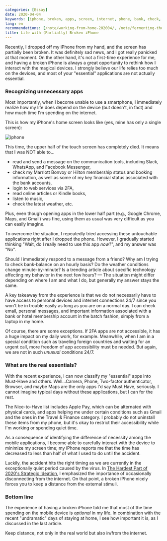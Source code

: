 ```yaml
---
categories: [Essay]
date: 2020-04-04
keywords: [iphone, broken, apps, screen, internet, phone, bank, check, device, half]
lang: en
recommendations: [/note/working-from-home-202004/, /note/fermenting-thoughts/, /note/mlss-kyoto-2015/]
title: Life with (Partially) Broken iPhone
---
```


Recently, I dropped off my iPhone from my hand, and the screen has partially been broken. It was definitely sad news, and I got really panicked at that moment. On the other hand, it's not a first-time experience for me, and having a broken iPhone is always a great opportunity to rethink how I interact with the magical devices. I strongly believe our life relies too much on the devices, and most of your "essential" applications are not actually essential.

### Recognizing unnecessary apps

Most importantly, when I become unable to use a smartphone, I immediately realize how my life does depend on the device (but doesn't, in fact) and how much time I'm spending on the internet. 

This is how my iPhone's home screen looks like (yes, mine has only a single screen):

![iphone](/images/life-with-broken-iphone/iphone-202003.png)

This time, the upper half of the touch screen has completely died. It means that I was NOT able to...

- read and send a message on the communication tools, including Slack, WhatsApp, and Facebook Messenger,
- check my Marriott Bonvoy or Hilton membership status and booking information, as well as some of my key financial status associated with the bank accounts,
- login to web services via 2FA,
- read online articles or Kindle books,
- listen to music,
- check the latest weather, etc.

Plus, even though opening apps in the lower half part (e.g., Google Chrome, Maps, and Gmail) was fine, using them as usual was very difficult as you can easily imagine.

To overcome the situation, I repeatedly tried accessing these untouchable applications right after I dropped the phone. However, I gradually started thinking "Wait, do I really need to use this app *now*?", and my answer was "No". 

Should I immediately respond to a message from a friend? Why am I trying to check bank-balance on an hourly basis? Do the weather conditions change minute-by-minute? Is a trending article about specific technology affecting my behavior in the next few hours? &mdash; The situation might differ depending on where I am and what I do, but generally my answer stays the same.

A key takeaway from the experience is that we do not necessarily have to have access to personal devices and internet connections 24/7 since you won't be in trouble easily as long as you are on a normal day. I can check email, personal messages, and important information associated with a bank or hotel membership account in the batch fashion, simply from a laptop in my home.

Of course, there are some exceptions. If 2FA apps are not accessible, it has a huge impact on my daily work, for example. Meanwhile, when I am in a special condition such as traveling foreign countries and waiting for an urgent call, more freedom of app accessibility must be needed. But again, we are not in such *unusual* conditions 24/7.

### What are the real essentials?

With the recent experience, I can now classify my "essential" apps into Must-Have and others. Well...Camera, Phone, Two-factor authenticator, Browser, and maybe Maps are the only apps I'd say Must Have, seriously. I cannot imagine typical days without these applications, but I can for the rest. 

The Nice-to-Have list includes Apple Pay, which can be alternated with physical cards, and apps helping me under certain conditions such as Gmail and the ones in the Travel & Finance category. I probably do not uninstall these items from my phone, but it's okay to restrict their accessibility while I'm working or spending quiet time.

As a consequence of identifying the difference of necessity among the mobile applications, I become able to carefully interact with the device to minimize my screen time; my iPhone reports me that the time has decreased to less than half of what I used to do until the accident. 

Luckily, the accident hits the right timing as we are currently in the exceptionally quiet period caused by the virus. In [The Hardest Part of 2020's Strategic Ideation](/note/fermenting-thoughts/), I emphasized the importance of occasionally disconnecting from the internet. On that point, a broken iPhone nicely forces you to keep a distance from the external stimuli.

### Bottom line

The experience of having a broken iPhone told me that most of the time spending on the mobile device is *optional* in my life. In combination with the recent "undramatic" days of staying at home, I see how important it is, as I discussed in the last article.

Keep distance, not only in the real world but also in/from the internet.